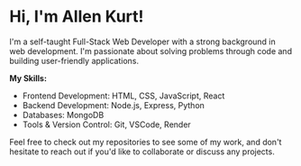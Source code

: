 # Hi, I'm Allen Kurt!

I'm a self-taught Full-Stack Web Developer with a strong background in web development. I'm passionate about solving problems through code and building user-friendly applications. 

**My Skills:**
- Frontend Development: HTML, CSS, JavaScript, React
- Backend Development: Node.js, Express, Python
- Databases: MongoDB
- Tools & Version Control: Git, VSCode, Render

Feel free to check out my repositories to see some of my work, and don't hesitate to reach out if you'd like to collaborate or discuss any projects.

